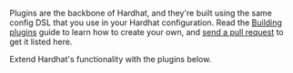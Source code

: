 Plugins are the backbone of Hardhat, and they're built using the same config DSL that you use in your Hardhat configuration. Read the [Building plugins](/advanced/building-plugins) guide to learn how to create your own, and [send a pull request](https://github.com/NomicFoundation/hardhat/blob/master/docs/.vuepress/plugins.js) to get it listed here.

Extend Hardhat's functionality with the plugins below.
